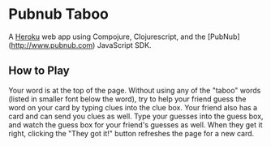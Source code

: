 # Pubnub Taboo

A [Heroku](http://www.heroku.com) web app using Compojure, Clojurescript, and the [PubNub] (http://www.pubnub.com) JavaScript SDK.


## How to Play

Your word is at the top of the page. Without using any of the "taboo" words (listed in smaller font below the word), try to help your friend guess the word on your card by typing clues into the clue box.
Your friend also has a card and can send you clues as well. Type your guesses into the guess box, and watch the guess box for your friend's guesses as well. When they get it right, clicking the "They got it!" button refreshes the page for a new card.
